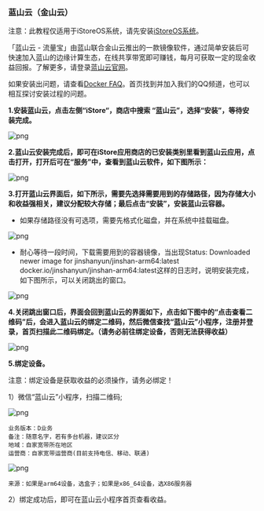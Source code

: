 ### 蓝山云（金山云）

注意：此教程仅适用于iStoreOS系统，请先安装[iStoreOS系统](/zh/guide/istoreos/README.md)。

「蓝山云 - 流量宝」由蓝山联合金山云推出的一款镜像软件，通过简单安装后可快速加入蓝山的边缘计算生态，在线共享带宽即可赚钱，每月可获取一定的现金收益回报。了解更多，请登录[蓝山云官网](https://www.bmtcloud.com.cn/)。

如果安装出问题，请查看[Docker FAQ](/zh/guide/istoreos/question.html#docker-%E7%9B%B8%E5%85%B3)。首页找到并加入我们的QQ频道，也可以相互探讨安装过程的问题。


**1.安装蓝山云，点击左侧“iStore“，商店中搜索 “蓝山云”，选择“安装”，等待安装完成。**

![png](./bmtedge/1.jpg)


**2.蓝山云安装完成后，即可在iStore应用商店的已安装类别里看到蓝山云应用，点击打开，打开后可在“服务”中，查看到蓝山云软件，如下图所示：**

![png](./bmtedge/2.jpg)

**3.打开蓝山云界面后，如下所示，需要先选择需要用到的存储路径，因为存储大小和收益强相关，建议分配较大存储；最后点击“安装”，安装蓝山云容器。**

* 如果存储路径没有可选项，需要先格式化磁盘，并在系统中挂载磁盘。

![png](./bmtedge/3.jpg)

* 耐心等待一段时间，下载需要用到的容器镜像，当出现Status: Downloaded newer image for jinshanyun/jinshan-arm64:latest
docker.io/jinshanyun/jinshan-arm64:latest这样的日志时，说明安装完成，如下图所示，可以关闭跳出的窗口。

![png](./bmtedge/4.jpg)

**4.关闭跳出窗口后，界面会回到蓝山云的界面如下，点击如下图中的“点击查看二维码”后，会进入蓝山云的绑定二维码，然后微信查找“蓝山云”小程序，注册并登录，首页扫描此二维码绑定。（请务必前往绑定设备，否则无法获得收益）**

![png](./bmtedge/5.jpg)


**5.绑定设备。**

注意：绑定设备是获取收益的必须操作，请务必绑定！

1）微信“蓝山云”小程序，扫描二维码;

![png](./bmtedge/6.jpg)

```
业务版本：D业务
备注：随意名字，若有多台机器，建议区分
地域：自家宽带所在地区
运营商：自家宽带运营商(目前支持电信、移动、联通)
```

![png](./bmtedge/7.jpg)
```
来源：如果是arm64设备，选盒子；如果是x86_64设备，选X86服务器
```
2）绑定成功后，即可在蓝山云小程序首页查看收益。


